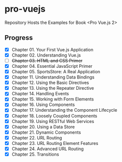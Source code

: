 # pro-vuejs

Repository Hosts the Examples for Book &lt;Pro Vue.js 2>

## Progress

- [x] Chapter 01. Your First Vue.js Application
- [x] Chapter 02. Understanding Vue.js
- [ ] ~~Chapter 03. HTML and CSS Primer~~
- [x] Chapter 04. Essential JavaScript Primer
- [x] Chapter 05. SportsStore: A Real Application
- [x] Chapter 11. Understanding Data Bindings
- [x] Chapter 12. Using the Basic Directives
- [x] Chapter 13. Using the Repeater Directive
- [x] Chapter 14. Handling Events
- [x] Chapter 15. Working with Form Elements
- [x] Chapter 16. Using Components
- [x] Chapter 17. Understanding the Component Lifecycle
- [x] Chapter 18. Loosely Coupled Components
- [x] Chapter 19. Using RESTful Web Services
- [x] Chapter 20. Using a Data Store
- [x] Chapter 21. Dynamic Components
- [x] Chapter 22. URL Routing
- [x] Chapter 23. URL Routing Element Features
- [x] Chapter 24. Advanced URL Routing
- [x] Chapter 25. Transitions
